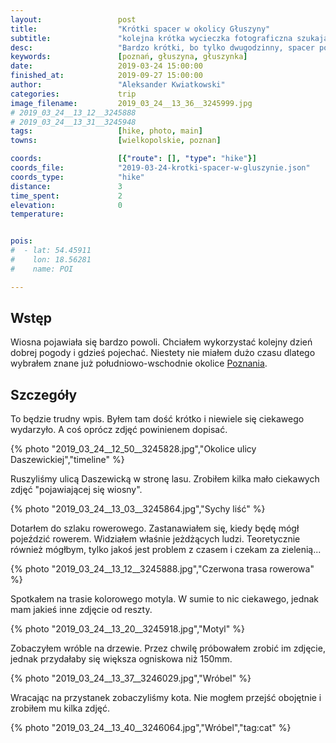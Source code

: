 ```yaml
---
layout:                 post
title:                  "Krótki spacer w okolicy Głuszyny"
subtitle:               "kolejna krótka wycieczka fotograficzna szukając wiosny, ptaków i kotów"
desc:                   "Bardzo krótki, bo tylko dwugodzinny, spacer po okolicy Głuszynki w południowej części Poznania."
keywords:               [poznań, głuszyna, głuszynka]
date:                   2019-03-24 15:00:00
finished_at:            2019-09-27 15:00:00
author:                 "Aleksander Kwiatkowski"
categories:             trip
image_filename:         2019_03_24__13_36__3245999.jpg
# 2019_03_24__13_12__3245888
# 2019_03_24__13_31__3245948
tags:                   [hike, photo, main]
towns:                  [wielkopolskie, poznan]

coords:                 [{"route": [], "type": "hike"}]
coords_file:            "2019-03-24-krotki-spacer-w-gluszynie.json"
coords_type:            "hike"
distance:               3
time_spent:             2
elevation:              0
temperature:            


pois:
#  - lat: 54.45911
#    lon: 18.56281
#    name: POI

---
```


[wiki-poznan]: https://pl.wikipedia.org/wiki/Pozna%C5%84

## Wstęp

Wiosna pojawiała się bardzo powoli. Chciałem wykorzystać kolejny dzień dobrej
pogody i gdzieś pojechać. Niestety nie miałem dużo czasu dlatego wybrałem
znane już południowo-wschodnie okolice [Poznania][wiki-poznan].

## Szczegóły

To będzie trudny wpis. Byłem tam dość krótko i niewiele się ciekawego wydarzyło.
A coś oprócz zdjęć powinienem dopisać.

{% photo "2019_03_24__12_50__3245828.jpg","Okolice ulicy Daszewickiej","timeline" %}

Ruszyliśmy ulicą Daszewicką w stronę lasu. Zrobiłem kilka mało ciekawych zdjęć
"pojawiającej się wiosny".

{% photo "2019_03_24__13_03__3245864.jpg","Sychy liść" %}

Dotarłem do szlaku rowerowego. Zastanawiałem się, kiedy będę mógł pojeździć rowerem.
Widziałem właśnie jeżdżących ludzi. Teoretycznie również mógłbym, tylko jakoś jest
problem z czasem i czekam za zielenią...

{% photo "2019_03_24__13_12__3245888.jpg","Czerwona trasa rowerowa" %}

Spotkałem na trasie kolorowego motyla. W sumie to nic ciekawego, jednak mam jakieś
inne zdjęcie od reszty.

{% photo "2019_03_24__13_20__3245918.jpg","Motyl" %}

Zobaczyłem wróble na drzewie. Przez chwilę próbowałem zrobić im zdjęcie, jednak
przydałaby się większa ogniskowa niż 150mm.

{% photo "2019_03_24__13_37__3246029.jpg","Wróbel" %}

Wracając na przystanek zobaczyliśmy kota. Nie mogłem przejść obojętnie i
zrobiłem mu kilka zdjęć.

{% photo "2019_03_24__13_40__3246064.jpg","Wróbel","tag:cat" %}
